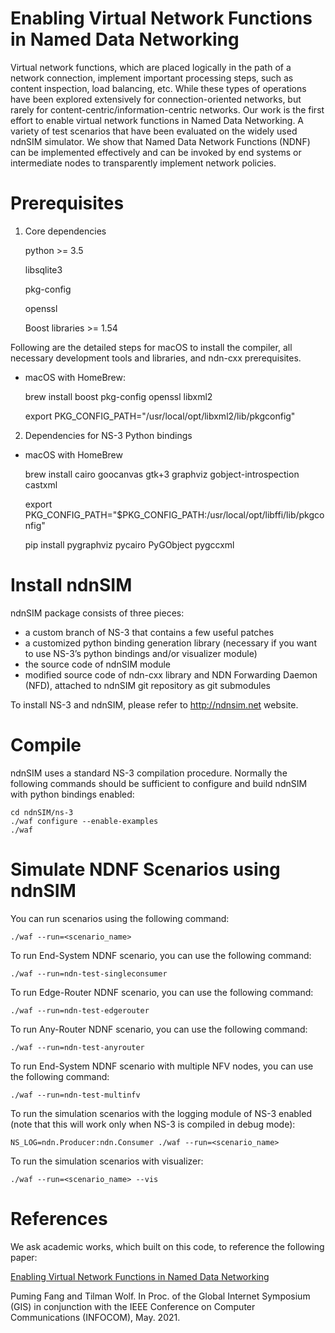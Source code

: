 # Enabling Virtual Network Functions in Named Data Networking
Virtual network functions, which are placed logically in the path of a network connection, implement important processing steps, such as content inspection, load balancing, etc. While these types of operations have been explored extensively for connection-oriented networks, but rarely for content-centric/information-centric networks. Our work is the first effort to enable virtual network functions in Named Data Networking. A variety of test scenarios that have been evaluated on the widely used ndnSIM simulator. We show that Named Data Network Functions (NDNF) can be implemented effectively and can be invoked by end systems or intermediate nodes to transparently implement network policies.


Prerequisites
=============
1. Core dependencies

    python >= 3.5

    libsqlite3

    pkg-config

    openssl

    Boost libraries >= 1.54


Following are the detailed steps for macOS to install the compiler, all necessary development tools and libraries, and ndn-cxx prerequisites.

* macOS with HomeBrew:
   
    brew install boost pkg-config openssl libxml2
  
    export PKG_CONFIG_PATH="/usr/local/opt/libxml2/lib/pkgconfig"  


2. Dependencies for NS-3 Python bindings

* macOS with HomeBrew

    brew install cairo goocanvas gtk+3 graphviz gobject-introspection castxml

    export PKG_CONFIG_PATH="$PKG_CONFIG_PATH:/usr/local/opt/libffi/lib/pkgconfig"  

    pip install pygraphviz pycairo PyGObject pygccxml




Install ndnSIM
==============
ndnSIM package consists of three pieces:

* a custom branch of NS-3 that contains a few useful patches
* a customized python binding generation library (necessary if you want to use NS-3’s python bindings and/or visualizer module)
* the source code of ndnSIM module
* modified source code of ndn-cxx library and NDN Forwarding Daemon (NFD), attached to ndnSIM git repository as git submodules

To install NS-3 and ndnSIM, please refer to http://ndnsim.net website.


Compile
=========

ndnSIM uses a standard NS-3 compilation procedure. Normally the following commands should be sufficient to configure and build ndnSIM with python bindings enabled:

    cd ndnSIM/ns-3
    ./waf configure --enable-examples
    ./waf


Simulate NDNF Scenarios using ndnSIM
===================================

You can run scenarios using the following command:

    ./waf --run=<scenario_name>

 To run End-System NDNF scenario, you can use the following command:
 
    ./waf --run=ndn-test-singleconsumer
    
 To run Edge-Router NDNF scenario, you can use the following command: 
   
    ./waf --run=ndn-test-edgerouter
    
 To run Any-Router NDNF scenario, you can use the following command: 
   
    ./waf --run=ndn-test-anyrouter
    
 To run End-System NDNF scenario with multiple NFV nodes, you can use the following command:   
 
    ./waf --run=ndn-test-multinfv
    
 To run the simulation scenarios with the logging module of NS-3 enabled (note that this will work only when NS-3 is compiled in debug mode): 
  
    NS_LOG=ndn.Producer:ndn.Consumer ./waf --run=<scenario_name>
 
 To run the simulation scenarios with visualizer:
 
    ./waf --run=<scenario_name> --vis
    
References
=========
We ask academic works, which built on this code, to reference the following paper:

[Enabling Virtual Network Functions in Named Data Networking](https://ieeexplore.ieee.org/document/9484495)

Puming Fang and Tilman Wolf. In Proc. of the Global Internet Symposium (GIS) in conjunction with the IEEE Conference on Computer Communications (INFOCOM), May. 2021.
